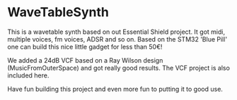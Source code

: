 # WaveTableSynth
This is a wavetable synth based on out Essential Shield project. It got midi, multiple voices, fm voices, ADSR and so on.
Based on the STM32 'Blue Pill' one can build this nice little gadget for less than 50€!

We added a 24dB VCF based on a Ray Wilson design (MusicFromOuterSpace) and got really good results. The VCF project is also included here.

Have fun building this project and even more fun to putting it to good use.


